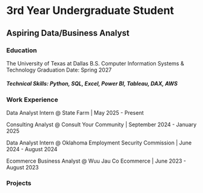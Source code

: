 # 3rd Year Undergraduate Student
## Aspiring Data/Business Analyst


### Education
The University of Texas at Dallas
B.S. Computer Information Systems & Technology
Graduation Date: Spring 2027


##### Technical Skills: Python, SQL, Excel, Power BI, Tableau, DAX, AWS


### Work Experience
Data Analyst Intern @ State Farm | May 2025 - Present

Consulting Analyst @ Consult Your Community | September 2024 - January 2025

Data Analyst Intern @ Oklahoma Employment Security Commission | June 2024 - August 2024

Ecommerce Business Analyst @ Wuu Jau Co Ecommerce | June 2023 - August 2023


### Projects
